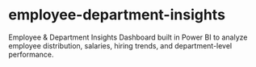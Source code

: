 # employee-department-insights
Employee &amp; Department Insights Dashboard built in Power BI to analyze employee distribution, salaries, hiring trends, and department-level performance.
